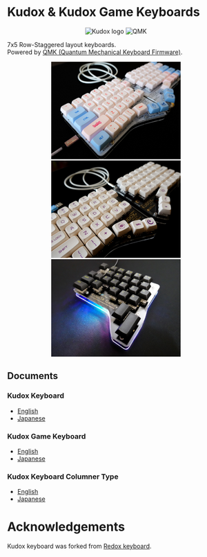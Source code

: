 # Kudox & Kudox Game Keyboards

<p align="center">
<img src="img/kudox.png" alt="Kudox logo" width="600"/>
<img src="img/qmk-badge-dark.png" alt="QMK" width="145"/>
</p>


7x5 Row-Staggered layout keyboards.  
Powered by [QMK (Quantum Mechanical Keyboard Firmware)](https://github.com/qmk/qmk_firmware).


<p align="center">
<img src="img/kudox-rev3-image3.jpg" alt="Kudox rev3 image" width="300"/>
<img src="img/kudox-rev3-image4.jpg" alt="Kudox rev3 image" width="300"/>
<img src="img/kudox-game-led1.jpg" alt="Kudox Game Rev2 image" width="300"/>
</p>


## Documents

### Kudox Keyboard
- [English](./kudox/README.md)
- [Japanese](./kudox/README.ja.md)

### Kudox Game Keyboard
- [English](./kudox-game/README.md)
- [Japanese](./kudox-game/README.ja.md)

### Kudox Keyboard Columner Type
- [English](./kudox-columner/README.md)
- [Japanese](./kudox-columner/README.ja.md)

# Acknowledgements

Kudox keyboard was forked from [Redox keyboard](https://github.com/mattdibi/redox-keyboard).


